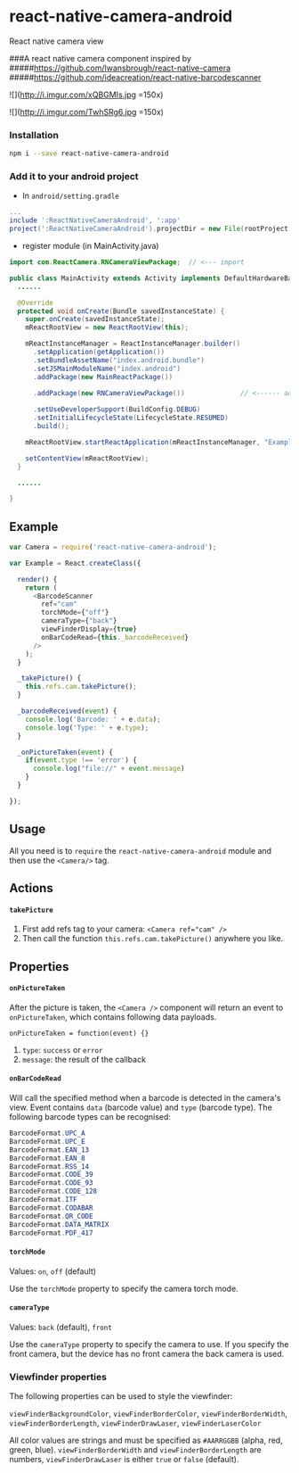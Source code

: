 # react-native-camera-android
React native camera view

###A react native camera component inspired by
#####https://github.com/lwansbrough/react-native-camera
#####https://github.com/ideacreation/react-native-barcodescanner

![](http://i.imgur.com/xQBGMIs.jpg =150x)

![](http://i.imgur.com/TwhSRg6.jpg =150x)

### Installation

```bash
npm i --save react-native-camera-android
```

### Add it to your android project

* In `android/setting.gradle`

```gradle
...
include ':ReactNativeCameraAndroid', ':app'
project(':ReactNativeCameraAndroid').projectDir = new File(rootProject.projectDir, '../node_modules/react-native-camera-android/android')
```

* register module (in MainActivity.java)

```java
import com.ReactCamera.RNCameraViewPackage;  // <--- import

public class MainActivity extends Activity implements DefaultHardwareBackBtnHandler {
  ......

  @Override
  protected void onCreate(Bundle savedInstanceState) {
    super.onCreate(savedInstanceState);
    mReactRootView = new ReactRootView(this);

    mReactInstanceManager = ReactInstanceManager.builder()
      .setApplication(getApplication())
      .setBundleAssetName("index.android.bundle")
      .setJSMainModuleName("index.android")
      .addPackage(new MainReactPackage())

      .addPackage(new RNCameraViewPackage())              // <------ add here
      
      .setUseDeveloperSupport(BuildConfig.DEBUG)
      .setInitialLifecycleState(LifecycleState.RESUMED)
      .build();

    mReactRootView.startReactApplication(mReactInstanceManager, "ExampleRN", null);

    setContentView(mReactRootView);
  }

  ......

}
```

## Example
```javascript
var Camera = require('react-native-camera-android');

var Example = React.createClass({

  render() {
    return (
      <BarcodeScanner
        ref="cam"
        torchMode={"off"}
        cameraType={"back"}
        viewFinderDisplay={true}
        onBarCodeRead={this._barcodeReceived}
      />
    );
  }

  _takePicture() {
    this.refs.cam.takePicture();
  }

  _barcodeReceived(event) {
    console.log('Barcode: ' + e.data);
    console.log('Type: ' + e.type);
  }

  _onPictureTaken(event) {
    if(event.type !== 'error') {
      console.log("file://" + event.message)
    }
  }

});
```

## Usage

All you need is to `require` the `react-native-camera-android` module and then use the
`<Camera/>` tag.

## Actions

#### `takePicture`

1. First add refs tag to your camera: `<Camera ref="cam" />`
2. Then call the function `this.refs.cam.takePicture()` anywhere you like.



## Properties

#### `onPictureTaken`

After the picture is taken, the `<Camera />` component will return an event to `onPictureTaken`, which contains following data payloads.

`onPictureTaken = function(event) {} `

1. `type`: `success` or `error`
2. `message`: the result of the callback

#### `onBarCodeRead`

Will call the specified method when a barcode is detected in the camera's view.
Event contains `data` (barcode value) and `type` (barcode type).
The following barcode types can be recognised:

```java
BarcodeFormat.UPC_A
BarcodeFormat.UPC_E
BarcodeFormat.EAN_13
BarcodeFormat.EAN_8
BarcodeFormat.RSS_14
BarcodeFormat.CODE_39
BarcodeFormat.CODE_93
BarcodeFormat.CODE_128
BarcodeFormat.ITF
BarcodeFormat.CODABAR
BarcodeFormat.QR_CODE
BarcodeFormat.DATA_MATRIX
BarcodeFormat.PDF_417
```

#### `torchMode`

Values:
`on`,
`off` (default)

Use the `torchMode` property to specify the camera torch mode.

#### `cameraType`

Values:
`back` (default),
`front`

Use the `cameraType` property to specify the camera to use. If you specify the front camera, but the device has no front camera the back camera is used.

### Viewfinder properties

The following properties can be used to style the viewfinder:

`viewFinderBackgroundColor`,
`viewFinderBorderColor`,
`viewFinderBorderWidth`,
`viewFinderBorderLength`,
`viewFinderDrawLaser`,
`viewFinderLaserColor`

All color values are strings and must be specified as `#AARRGGBB` (alpha, red, green, blue). `viewFinderBorderWidth` and `viewFinderBorderLength` are numbers, `viewFinderDrawLaser` is either `true` or `false` (default).
